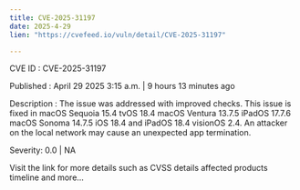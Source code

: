 ```yaml
---
title: CVE-2025-31197
date: 2025-4-29
lien: "https://cvefeed.io/vuln/detail/CVE-2025-31197"

---
```


CVE ID : CVE-2025-31197

Published :  April 29
2025
3:15 a.m. | 9 hours
13 minutes ago

Description : The issue was addressed with improved checks. This issue is fixed in macOS Sequoia 15.4
tvOS 18.4
macOS Ventura 13.7.5
iPadOS 17.7.6
macOS Sonoma 14.7.5
iOS 18.4 and iPadOS 18.4
visionOS 2.4. An attacker on the local network may cause an unexpected app termination.

Severity: 0.0 | NA

Visit the link for more details
such as CVSS details
affected products
timeline
and more...
